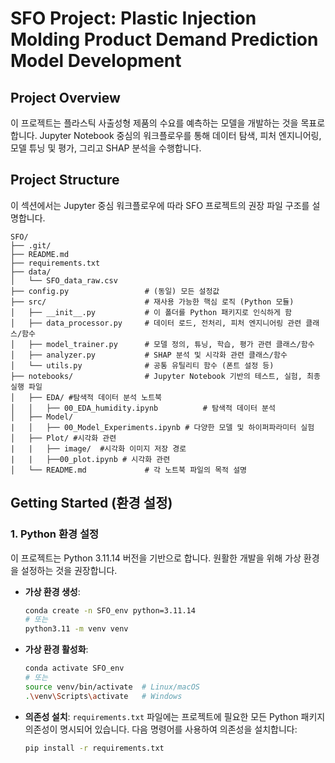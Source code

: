 # SFO Project: Plastic Injection Molding Product Demand Prediction Model Development

## Project Overview
이 프로젝트는 플라스틱 사출성형 제품의 수요를 예측하는 모델을 개발하는 것을 목표로 합니다. Jupyter Notebook 중심의 워크플로우를 통해 데이터 탐색, 피처 엔지니어링, 모델 튜닝 및 평가, 그리고 SHAP 분석을 수행합니다.

## Project Structure
이 섹션에서는 Jupyter 중심 워크플로우에 따라 SFO 프로젝트의 권장 파일 구조를 설명합니다.

```
SFO/
├── .git/
├── README.md
├── requirements.txt
├── data/
│   └── SFO_data_raw.csv
├── config.py                 # (동일) 모든 설정값
├── src/                      # 재사용 가능한 핵심 로직 (Python 모듈)
│   ├── __init__.py           # 이 폴더를 Python 패키지로 인식하게 함
│   ├── data_processor.py     # 데이터 로드, 전처리, 피처 엔지니어링 관련 클래스/함수
│   ├── model_trainer.py      # 모델 정의, 튜닝, 학습, 평가 관련 클래스/함수
│   ├── analyzer.py           # SHAP 분석 및 시각화 관련 클래스/함수
│   └── utils.py              # 공통 유틸리티 함수 (폰트 설정 등)
├── notebooks/                # Jupyter Notebook 기반의 테스트, 실험, 최종 실행 파일
│   ├── EDA/ #탐색적 데이터 분석 노트북
│   │   ├── 00_EDA_humidity.ipynb          # 탐색적 데이터 분석
│   ├── Model/
|   │   ├── 00_Model_Experiments.ipynb # 다양한 모델 및 하이퍼파라미터 실험
│   ├── Plot/ #시각화 관련
|   |   ├── image/  #시각화 이미지 저장 경로
|   |   ├──00_plot.ipynb # 시각화 관련
│   └── README.md             # 각 노트북 파일의 목적 설명
```

## Getting Started (환경 설정)

### 1. Python 환경 설정
이 프로젝트는 Python 3.11.14 버전을 기반으로 합니다. 원활한 개발을 위해 가상 환경을 설정하는 것을 권장합니다.

*   **가상 환경 생성**:
    ```bash
    conda create -n SFO_env python=3.11.14
    # 또는
    python3.11 -m venv venv
    ```

*   **가상 환경 활성화**:
    ```bash
    conda activate SFO_env
    # 또는
    source venv/bin/activate  # Linux/macOS
    .\venv\Scripts\activate   # Windows
    ```

*   **의존성 설치**:
    `requirements.txt` 파일에는 프로젝트에 필요한 모든 Python 패키지 의존성이 명시되어 있습니다. 다음 명령어를 사용하여 의존성을 설치합니다:
    ```bash
    pip install -r requirements.txt
    ```
